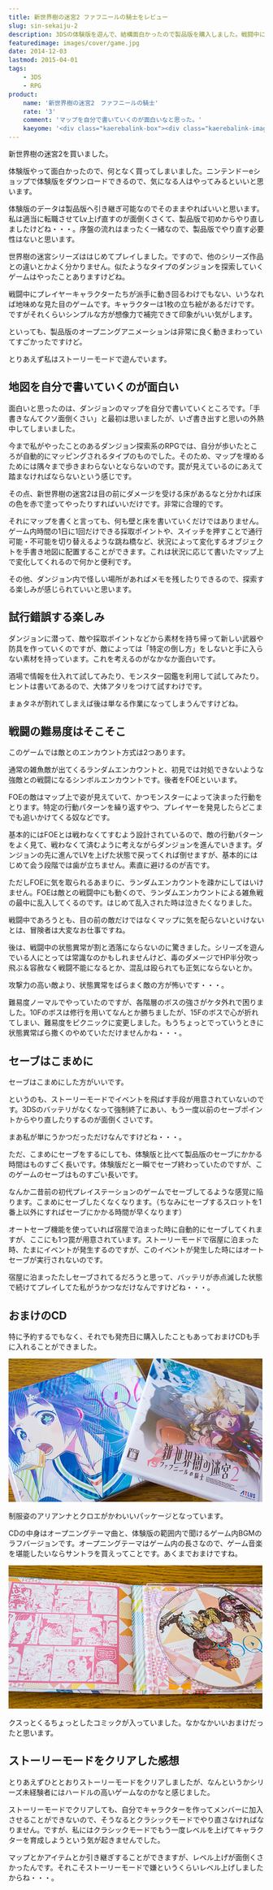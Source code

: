 ```yaml
---
title: 新世界樹の迷宮2 ファフニールの騎士をレビュー
slug: sin-sekaiju-2
description: 3DSの体験版を遊んで、結構面白かったので製品版を購入しました。戦闘中にキャラクターが動きまわるわけでもない地味めなゲームですが、カワイイキャラクターの立ち絵が彩りを添えてくれます。ただシリーズ未経験者にはハードル高いゲームかもしれません。
featuredimage: images/cover/game.jpg
date: 2014-12-03
lastmod: 2015-04-01
tags: 
    - 3DS
    - RPG
product:
    name: '新世界樹の迷宮2　ファフニールの騎士'
    rate: '3'
    comment: 'マップを自分で書いていくのが面白いなと思った。'
    kaeyome: '<div class="kaerebalink-box"><div class="kaerebalink-image"><a href="https://www.amazon.co.jp/exec/obidos/ASIN/B00N4P94NC/illusionspace-22/ref=nosim/" rel="nofollow" target="_blank"><img src="https://ecx.images-amazon.com/images/I/61xK4XXwr7L._SL160_.jpg" style="border: none;" /></a></div><div class="kaerebalink-info"><div class="kaerebalink-name"><a href="https://www.amazon.co.jp/exec/obidos/ASIN/B00N4P94NC/illusionspace-22/ref=nosim/" rel="nofollow" target="_blank">新・世界樹の迷宮2 ファフニールの騎士</a><div class="kaerebalink-powered-date">posted with <a href="https://kaereba.com" rel="nofollow" target="_blank">カエレバ</a></div></div><div class="kaerebalink-detail"> アトラス 2014-11-27    </div><div class="kaerebalink-link1"><div class="shoplinkamazon"><a href="https://www.amazon.co.jp/gp/search?keywords=%90V%81E%90%A2%8AE%8E%F7%82%CC%96%C0%8B%7B2%20%83t%83%40%83t%83j%81%5B%83%8B%82%CC%8BR%8Em&__mk_ja_JP=%83J%83%5E%83J%83i&tag=illusionspace-22" rel="nofollow" target="_blank" title="アマゾン" >Amazon</a></div><div class="shoplinkrakuten"><a href="https://hb.afl.rakuten.co.jp/hgc/0e95387f.f2aef20d.0e953880.25e412bd/?pc=http%3A%2F%2Fsearch.rakuten.co.jp%2Fsearch%2Fmall%2F%25E6%2596%25B0%25E3%2583%25BB%25E4%25B8%2596%25E7%2595%258C%25E6%25A8%25B9%25E3%2581%25AE%25E8%25BF%25B7%25E5%25AE%25AE2%2520%25E3%2583%2595%25E3%2582%25A1%25E3%2583%2595%25E3%2583%258B%25E3%2583%25BC%25E3%2583%25AB%25E3%2581%25AE%25E9%25A8%258E%25E5%25A3%25AB%2F-%2Ff.1-p.1-s.1-sf.0-st.A-v.2%3Fx%3D0%26scid%3Daf_ich_link_urltxt%26m%3Dhttp%3A%2F%2Fm.rakuten.co.jp%2F" rel="nofollow" target="_blank" title="楽天市場" >楽天市場</a></div></div></div><div class="booklink-footer" style="clear: left"></div></div>'
---
```


新世界樹の迷宮2を買いました。

体験版やって面白かったので、何となく買ってしまいました。ニンテンドーeショップで体験版をダウンロードできるので、気になる人はやってみるといいと思います。

体験版のデータは製品版へ引き継ぎ可能なのでそのままやればいいと思います。私は適当に転職させてLv上げ直すのが面倒くさくて、製品版で初めからやり直しましたけどね・・・。序盤の流れはまったく一緒なので、製品版でやり直す必要性はないと思います。

世界樹の迷宮シリーズははじめてプレイしました。ですので、他のシリーズ作品との違いとかよく分かりません。似たようなタイプのダンジョンを探索していくゲームはやったことありますけどね。

戦闘中にプレイヤーキャラクターたちが派手に動き回るわけでもない、いうなれば地味めな見た目のゲームです。キャラクターは1枚の立ち絵があるだけです。ですがそれくらいシンプルな方が想像力で補完できて印象がいい気がします。

といっても、製品版のオープニングアニメーションは非常に良く動きまわっていてすごかったですけど。

とりあえず私はストーリーモードで遊んでいます。

## 地図を自分で書いていくのが面白い

面白いと思ったのは、ダンジョンのマップを自分で書いていくところです。「手書きなんてクソ面倒くさい」と最初は思いましたが、いざ書き出すと思いの外熱中してしまいました。

今まで私がやったことのあるダンジョン探索系のRPGでは、自分が歩いたところが自動的にマッピングされるタイプのものでした。そのため、マップを埋めるためには隅々まで歩きまわらないとならないのです。罠が見えているのにあえて踏まなければならないという感じです。

その点、新世界樹の迷宮2は目の前にダメージを受ける床があるなと分かれば床の色を赤で塗ってやったりすればいいだけです。非常に合理的です。

それにマップを書くと言っても、何も壁と床を書いていくだけではありません。ゲーム内時間の1日に1回だけできる採取ポイントや、スイッチを押すことで通行可能・不可能を切り替えるような跳ね橋など、状況によって変化するオブジェクトを手書き地図に配置することができます。これは状況に応じて書いたマップ上で変化してくれるので何かと便利です。

その他、ダンジョン内で怪しい場所があればメモを残したりできるので、探索する楽しみが感じられていいと思います。

## 試行錯誤する楽しみ

ダンジョンに潜って、敵や採取ポイントなどから素材を持ち帰って新しい武器や防具を作っていくのですが、敵によっては「特定の倒し方」をしないと手に入らない素材を持っています。これを考えるのがなかなか面白いです。

酒場で情報を仕入れて試してみたり、モンスター図鑑を利用して試してみたり。ヒントは書いてあるので、大体アタリをつけて試すわけです。

まぁタネが割れてしまえば後は単なる作業になってしまうんですけどね。

## 戦闘の難易度はそこそこ

このゲームでは敵とのエンカウント方式は2つあります。

通常の雑魚敵が出てくるランダムエンカウントと、初見では対処できないような強敵との戦闘になるシンボルエンカウントです。後者をFOEといいます。

FOEの敵はマップ上で姿が見えていて、かつモンスターによって決まった行動をとります。特定の行動パターンを繰り返すやつ、プレイヤーを発見したらどこまでも追いかけてくる奴などです。

基本的にはFOEとは戦わなくてすむよう設計されているので、敵の行動パターンをよく見て、戦わなくて済むように考えながらダンジョンを進んでいきます。ダンジョンの先に進んでLVを上げた状態で戻ってくれば倒せますが、基本的にはじめて会う段階では歯が立ちません。素直に避けるのが吉です。

ただしFOEに気を取られるあまりに、ランダムエンカウントを疎かにしてはいけません。FOEは敵との戦闘中にも動くので、ランダムエンカウントによる雑魚戦の最中に乱入してくるのです。はじめて乱入された時は泣きたくなりました。

戦闘中であろうとも、目の前の敵だけではなくマップに気を配らないといけないとは、冒険者は大変なお仕事ですね。

後は、戦闘中の状態異常が割と洒落にならないのに驚きました。シリーズを遊んでいる人にとっては常識なのかもしれませんけど、毒のダメージでHP半分吹っ飛ぶ＆容赦なく戦闘不能になるとか、混乱は殴られても正気にならないとか。

攻撃力の高い敵より、状態異常をばらまく敵の方が怖いです・・・。

難易度ノーマルでやっていたのですが、各階層のボスの強さがケタ外れで困りました。10Fのボスは修行を用いてなんとか勝ちましたが、15Fのボスで心が折れてしまい、難易度をピクニックに変更しました。もうちょっとでっていうときに状態異常ばら撒くのやめていただけませんかね・・・。

## セーブはこまめに

セーブはこまめにした方がいいです。

というのも、ストーリーモードでイベントを飛ばす手段が用意されていないのです。3DSのバッテリがなくなって強制終了にあい、もう一度以前のセーブポイントからやり直したりするのが面倒くさいです。

まあ私が単にうかつだっただけなんですけどね・・・。

ただ、こまめにセーブをするにしても、体験版と比べて製品版のセーブにかかる時間はものすごく長いです。体験版だと一瞬でセーブ終わっていたのですが、このゲームのセーブはものすごい長いです。

なんか二昔前の初代プレイステーションのゲームでセーブしてるような感覚に陥ります。こまめにセーブしたくなくなります。（ちなみにセーブするスロットを1番上以外にすればセーブにかかる時間が早くなります）

オートセーブ機能を使っていれば宿屋で泊まった時に自動的にセーブしてくれますが、ここにも1つ罠が用意されています。ストーリーモードで宿屋に泊まった時、たまにイベントが発生するのですが、このイベントが発生した時にはオートセーブが実行されないのです。

宿屋に泊まったたしセーブされてるだろうと思って、バッテリが赤点滅した状態で続けてプレイしてた私がうかつなだけなんですけどね・・・。

## おまけのCD

特に予約するでもなく、それでも発売日に購入したこともあっておまけCDも手に入れることができました。

![新世界樹の迷宮2　特典CDとパッケージ](6bcccddf5ff7120d4889343003bc6aa8.jpg)

制服姿のアリアンナとクロエがかわいいパッケージとなっています。

CDの中身はオープニングテーマ曲と、体験版の範囲内で聞けるゲーム内BGMのラフバージョンです。オープニングテーマはゲーム内の長さなので、ゲーム音楽を堪能したいならサントラを買えってことです。あくまでおまけですね。

![新世界樹の迷宮2　おまけCD中身](41ad2ec30cf4865fc3460d2eddfdfa53.jpg)

クスっとくるちょっとしたコミックが入っていました。なかなかいいおまけだったと思います。

## ストーリーモードをクリアした感想

とりあえずひととおりストーリーモードをクリアしましたが、なんというかシリーズ未経験者にはハードルの高いゲームなのかなと感じました。

ストーリーモードでクリアしても、自分でキャラクターを作ってメンバーに加入させることができないので、そうなるとクラシックモードでやり直さなければなりません。ですが、私にはクラシックモードでもう一度レベルを上げてキャラクターを育成しようという気が起きませんでした。

マップとかアイテムとか引き継ぎすることができますが、レベル上げが面倒くさかったんです。それこそストーリーモードで嫌というくらいレベル上げしましたからね・・・。
